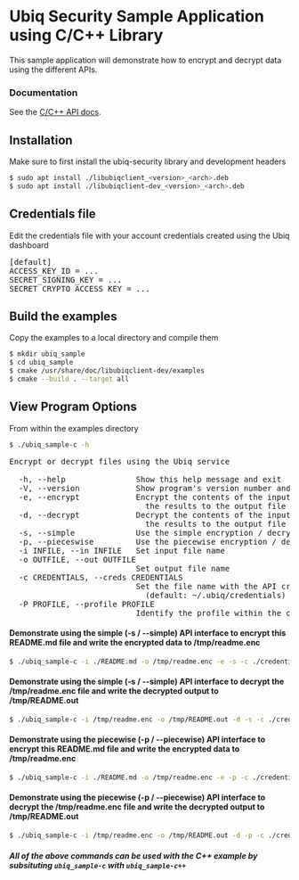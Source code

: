 # Ubiq Security Sample Application using C/C++ Library

This sample application will demonstrate how to encrypt and decrypt data using the different APIs.

### Documentation

See the [C/C++ API docs](https://dev.ubiqsecurity.com/docs/api).

## Installation

Make sure to first install the ubiq-security library and development headers

```sh
$ sudo apt install ./libubiqclient_<version>_<arch>.deb
$ sudo apt install ./libubiqclient-dev_<version>_<arch>.deb
```

## Credentials file

Edit the credentials file with your account credentials created using the Ubiq dashboard

<pre>
[default]
ACCESS_KEY_ID = ...  
SECRET_SIGNING_KEY = ...  
SECRET_CRYPTO_ACCESS_KEY = ...  
</pre>

## Build the examples

Copy the examples to a local directory and compile them

```sh
$ mkdir ubiq_sample
$ cd ubiq_sample
$ cmake /usr/share/doc/libubiqclient-dev/examples
$ cmake --build . --target all
```

## View Program Options

From within the examples directory

```sh
$ ./ubiq_sample-c -h
```
<pre>
Encrypt or decrypt files using the Ubiq service

  -h, --help               Show this help message and exit
  -V, --version            Show program's version number and exit
  -e, --encrypt            Encrypt the contents of the input file and write
                             the results to the output file
  -d, --decrypt            Decrypt the contents of the input file and write
                             the results to the output file
  -s, --simple             Use the simple encryption / decryption interfaces
  -p, --pieceswise         Use the piecewise encryption / decryption interfaces
  -i INFILE, --in INFILE   Set input file name
  -o OUTFILE, --out OUTFILE
                           Set output file name
  -c CREDENTIALS, --creds CREDENTIALS
                           Set the file name with the API credentials
                             (default: ~/.ubiq/credentials)
  -P PROFILE, --profile PROFILE
                           Identify the profile within the credentials file
</pre>

#### Demonstrate using the simple (-s / --simple) API interface to encrypt this README.md file and write the encrypted data to /tmp/readme.enc

```sh
$ ./ubiq_sample-c -i ./README.md -o /tmp/readme.enc -e -s -c ./credentials 
```

#### Demonstrate using the simple (-s / --simple) API interface to decrypt the /tmp/readme.enc file and write the decrypted output to /tmp/README.out

```sh
$ ./ubiq_sample-c -i /tmp/readme.enc -o /tmp/README.out -d -s -c ./credentials
```

#### Demonstrate using the piecewise (-p / --piecewise) API interface to encrypt this README.md file and write the encrypted data to /tmp/readme.enc

```sh
$ ./ubiq_sample-c -i ./README.md -o /tmp/readme.enc -e -p -c ./credentials
```

#### Demonstrate using the piecewise (-p / --piecewise) API interface to decrypt the /tmp/readme.enc file and write the decrypted output to /tmp/README.out

```sh
$ ./ubiq_sample-c -i /tmp/readme.enc -o /tmp/README.out -d -p -c ./credentials
```

##### _All of the above commands can be used with the C++ example by subsituting `ubiq_sample-c` with `ubiq_sample-c++`_
